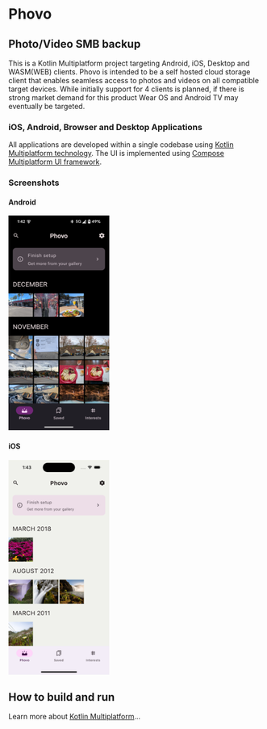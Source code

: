 # Phovo
## Photo/Video SMB backup
This is a Kotlin Multiplatform project targeting Android, iOS, Desktop and WASM(WEB) clients. Phovo is intended to be a self hosted cloud storage client that enables seamless access to photos and videos on all compatible target devices. While initially support for 4 clients is planned, if there is strong market demand for this product Wear OS and Android TV may eventually be targeted.

### iOS, Android, Browser and Desktop Applications
All applications are developed within a single codebase using [Kotlin Multiplatform technology](https://kotlinlang.org/docs/multiplatform.html). The UI is implemented using [Compose Multiplatform UI framework](https://www.jetbrains.com/lp/compose-multiplatform/).

### Screenshots
#### Android
<img src="https://github.com/Anthony17serrato/Phovo/blob/main/docs/images/Screenshot_20241202_134207.png" width="200" height="425" /> 

#### iOS
<img src="https://github.com/Anthony17serrato/Phovo/blob/main/docs/images/Simulator%20Screenshot%20-%20iPhone%2016%20-%202024-12-02%20at%2013.43.23.png" width="200" height="425" />

## How to build and run

Learn more about [Kotlin Multiplatform](https://www.jetbrains.com/help/kotlin-multiplatform-dev/get-started.html)…
